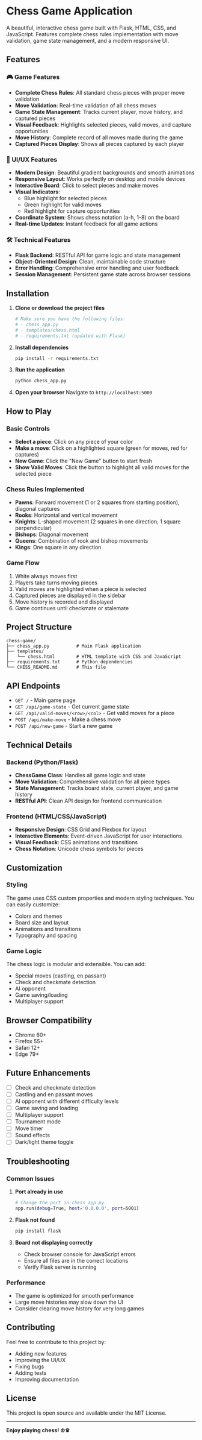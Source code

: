 # Chess Game Application

A beautiful, interactive chess game built with Flask, HTML, CSS, and JavaScript. Features complete chess rules implementation with move validation, game state management, and a modern responsive UI.

## Features

### 🎮 Game Features
- **Complete Chess Rules**: All standard chess pieces with proper move validation
- **Move Validation**: Real-time validation of all chess moves
- **Game State Management**: Tracks current player, move history, and captured pieces
- **Visual Feedback**: Highlights selected pieces, valid moves, and capture opportunities
- **Move History**: Complete record of all moves made during the game
- **Captured Pieces Display**: Shows all pieces captured by each player

### 🎨 UI/UX Features
- **Modern Design**: Beautiful gradient backgrounds and smooth animations
- **Responsive Layout**: Works perfectly on desktop and mobile devices
- **Interactive Board**: Click to select pieces and make moves
- **Visual Indicators**: 
  - Blue highlight for selected pieces
  - Green highlight for valid moves
  - Red highlight for capture opportunities
- **Coordinate System**: Shows chess notation (a-h, 1-8) on the board
- **Real-time Updates**: Instant feedback for all game actions

### 🛠 Technical Features
- **Flask Backend**: RESTful API for game logic and state management
- **Object-Oriented Design**: Clean, maintainable code structure
- **Error Handling**: Comprehensive error handling and user feedback
- **Session Management**: Persistent game state across browser sessions

## Installation

1. **Clone or download the project files**
   ```bash
   # Make sure you have the following files:
   # - chess_app.py
   # - templates/chess.html
   # - requirements.txt (updated with Flask)
   ```

2. **Install dependencies**
   ```bash
   pip install -r requirements.txt
   ```

3. **Run the application**
   ```bash
   python chess_app.py
   ```

4. **Open your browser**
   Navigate to `http://localhost:5000`

## How to Play

### Basic Controls
- **Select a piece**: Click on any piece of your color
- **Make a move**: Click on a highlighted square (green for moves, red for captures)
- **New Game**: Click the "New Game" button to start fresh
- **Show Valid Moves**: Click the button to highlight all valid moves for the selected piece

### Chess Rules Implemented
- **Pawns**: Forward movement (1 or 2 squares from starting position), diagonal captures
- **Rooks**: Horizontal and vertical movement
- **Knights**: L-shaped movement (2 squares in one direction, 1 square perpendicular)
- **Bishops**: Diagonal movement
- **Queens**: Combination of rook and bishop movements
- **Kings**: One square in any direction

### Game Flow
1. White always moves first
2. Players take turns moving pieces
3. Valid moves are highlighted when a piece is selected
4. Captured pieces are displayed in the sidebar
5. Move history is recorded and displayed
6. Game continues until checkmate or stalemate

## Project Structure

```
chess-game/
├── chess_app.py          # Main Flask application
├── templates/
│   └── chess.html        # HTML template with CSS and JavaScript
├── requirements.txt      # Python dependencies
└── CHESS_README.md       # This file
```

## API Endpoints

- `GET /` - Main game page
- `GET /api/game-state` - Get current game state
- `GET /api/valid-moves/<row>/<col>` - Get valid moves for a piece
- `POST /api/make-move` - Make a chess move
- `POST /api/new-game` - Start a new game

## Technical Details

### Backend (Python/Flask)
- **ChessGame Class**: Handles all game logic and state
- **Move Validation**: Comprehensive validation for all piece types
- **State Management**: Tracks board state, current player, and game history
- **RESTful API**: Clean API design for frontend communication

### Frontend (HTML/CSS/JavaScript)
- **Responsive Design**: CSS Grid and Flexbox for layout
- **Interactive Elements**: Event-driven JavaScript for user interactions
- **Visual Feedback**: CSS animations and transitions
- **Chess Notation**: Unicode chess symbols for pieces

## Customization

### Styling
The game uses CSS custom properties and modern styling techniques. You can easily customize:
- Colors and themes
- Board size and layout
- Animations and transitions
- Typography and spacing

### Game Logic
The chess logic is modular and extensible. You can add:
- Special moves (castling, en passant)
- Check and checkmate detection
- AI opponent
- Game saving/loading
- Multiplayer support

## Browser Compatibility

- Chrome 60+
- Firefox 55+
- Safari 12+
- Edge 79+

## Future Enhancements

- [ ] Check and checkmate detection
- [ ] Castling and en passant moves
- [ ] AI opponent with different difficulty levels
- [ ] Game saving and loading
- [ ] Multiplayer support
- [ ] Tournament mode
- [ ] Move timer
- [ ] Sound effects
- [ ] Dark/light theme toggle

## Troubleshooting

### Common Issues

1. **Port already in use**
   ```bash
   # Change the port in chess_app.py
   app.run(debug=True, host='0.0.0.0', port=5001)
   ```

2. **Flask not found**
   ```bash
   pip install flask
   ```

3. **Board not displaying correctly**
   - Check browser console for JavaScript errors
   - Ensure all files are in the correct locations
   - Verify Flask server is running

### Performance
- The game is optimized for smooth performance
- Large move histories may slow down the UI
- Consider clearing move history for very long games

## Contributing

Feel free to contribute to this project by:
- Adding new features
- Improving the UI/UX
- Fixing bugs
- Adding tests
- Improving documentation

## License

This project is open source and available under the MIT License.

---

**Enjoy playing chess! ♔♛** 